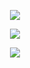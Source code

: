 <p align="center">
  <img src="https://capsule-render.vercel.app/api?type=transparent&height=400&color=dadada&text=PLANNING%20SOMETHING%20BIG&section=header&reversal=false&textBg=false&fontSize=63&fontAlign=50&animation=fadeIn&fontColor=dadada&stroke=dadada&strokeWidth=7"/>
</p>

<p align="center">
  <a href="https://skillicons.dev">
    <img src="https://skillicons.dev/icons?i=linux,neovim,bash,rust,cpp,docker,git,gcp,html,css,js,nodejs,react,raspberrypi,arduino" />
  </a>
</p>

<p align="center">
  <a href="https://skillicons.dev">
    <img src="https://skillicons.dev/icons?i=nginx,debian,sqlite,github,python,flask,npm,regex,vite" />
  </a>
</p>
